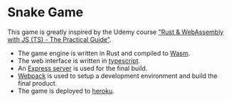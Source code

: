 # Snake Game

This game is greatly inspired by the Udemy course ["Rust & WebAssembly with JS (TS) - The Practical Guide"](https://www.udemy.com/course/rust-webassembly-with-js-ts-the-practical-guide/).

* The game engine is written in Rust and compiled to [Wasm](https://rustwasm.github.io/docs/book/).
* The web interface is written in [typescript](https://www.typescriptlang.org/).
* An [Express server](https://expressjs.com/) is used for the final build.
* [Webpack](https://webpack.js.org/) is used to setup a development environment and build the final product.
* The game is deployed to [heroku](https://snakegame-andreas-atle.herokuapp.com/).